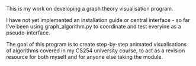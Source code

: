 This is my work on developing a graph theory visualisation program. 

I have not yet implemented an installation guide or central interface - so far I've been using graph_algorithm.py to coordinate and test everyine as a pseudo-interface.

The goal of this program is to create step-by-step animated visualisations of algorithms covered in my CS254 university course, to act as a revision resource for both myself and for anyone else taking the module.

